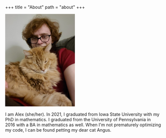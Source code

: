 +++
title = "About"
path = "about"
+++

<img height = "300px" src="/self/with_angus.jpg" />

I am Alex (she/her). In 2021, I graduated from Iowa State University with my PhD in mathematics. I graduated from the University of Pennsylvania in 2016 with a BA in mathematics as well. When I'm not prematurely optimizing my code, I can be found petting my dear cat Angus.
